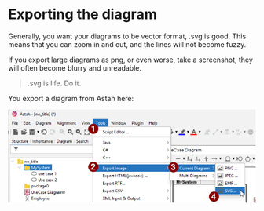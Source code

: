# Exporting the diagram

Generally, you want your diagrams to be vector format, .svg is good.
This means that you can zoom in and out, and the lines will not become fuzzy.

If you export large diagrams as png, or even worse, take a screenshot, they will often become blurry and unreadable.

> .svg is life. Do it.

You export a diagram from Astah here:

![export diagram](Resources/Export.png)